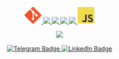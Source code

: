 
<div>
  <p align='center'>
       <a href ="https://github.com/VladimirovES/GIT">
    <img src="https://github.com/devicons/devicon/blob/master/icons/git/git-original.svg" width="40px"/>
    <a href ="https://github.com/VladimirovES/Postman">
  <img src="https://user-images.githubusercontent.com/99370940/160435038-7f0a69f0-f4aa-49f9-a8eb-86198977e167.png" width="40px"/>
      <a href ="https://github.com/VladimirovES/documentation">
  <img src="http://testbase.ru/wp-content/uploads/2014/12/1419215452_Checklist-64.png" width="40px"/>
     <a href ="https://github.com/VladimirovES/SQL">
  <img src="https://user-images.githubusercontent.com/89486551/143319757-0bbd31ce-7860-447a-9571-504653849d0b.png" width="58px"/>
       <a href ="https://github.com/VladimirovES/devtools">
  <img src ="https://external-content.duckduckgo.com/iu/?u=https%3A%2F%2Fuxwing.com%2Fwp-content%2Fthemes%2Fuxwing%2Fdownload%2F10-brands-and-social-media%2Fchromium.png&f=1&nofb=1" width='40px'>
         <a href ="https://github.com/VladimirovES/JS-practice">
         <img src ="https://raw.githubusercontent.com/devicons/devicon/1119b9f84c0290e0f0b38982099a2bd027a48bf1/icons/javascript/javascript-original.svg" width='40px'>
         </a>
     </p>
  </div> 
          <div>
               <p align='center'>
                 <img src="https://github.com/VladimirovES/good_stuff/blob/main/%D0%BA%D1%83%D0%BA%D1%83%D0%BA%D1%83%D0%BB%D0%B0%D0%B2%D0%BD234456.gif?raw=true" width="450" />
               <p/>
               <div/>
</div>
                <div id="badges">
                  <p align='center'>
  <a href="https://t.me/vladimirov_ES">
    <img src="https://img.shields.io/badge/Telegram-blue?logo=telegram" alt="Telegram Badge"/>
  </a>
  <a href="not now">
    <img src="https://img.shields.io/badge/LinkedIn-blue?logo=linkedin&logoColor=white" alt="LinkedIn Badge"/>
   </a>
        <p/>
</div>




